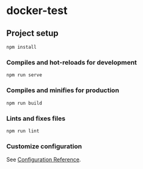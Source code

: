 # docker-test

## Project setup
```
npm install
```

### Compiles and hot-reloads for development
```
npm run serve    
```

### Compiles and minifies for production
```
npm run build  
```

### Lints and fixes files
```
npm run lint
```

### Customize configuration
See [Configuration Reference](https://cli.vuejs.org/config/).




